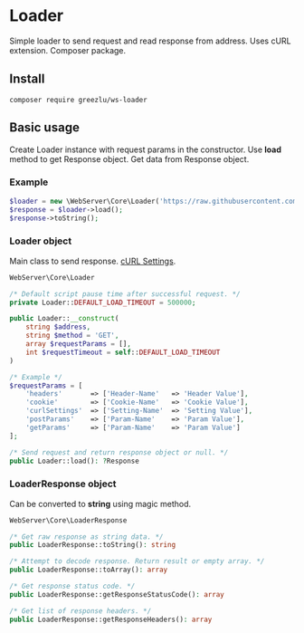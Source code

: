 # Loader
Simple loader to send request and read response from address.
Uses cURL extension.
Composer package.

## Install
```
composer require greezlu/ws-loader
```

## Basic usage
Create Loader instance with request params in the constructor.
Use **load** method to get Response object.
Get data from Response object.

### Example

```php
$loader = new \WebServer\Core\Loader('https://raw.githubusercontent.com/greezlu/ws-loader/master/composer.json');
$response = $loader->load();
$response->toString();
```

### Loader object
Main class to send response. [cURL Settings](https://www.php.net/manual/ru/function.curl-setopt/).
```php
WebServer\Core\Loader
```

```php
/* Default script pause time after successful request. */
private Loader::DEFAULT_LOAD_TIMEOUT = 500000;
```

```php
public Loader::__construct(
    string $address,
    string $method = 'GET',
    array $requestParams = [],
    int $requestTimeout = self::DEFAULT_LOAD_TIMEOUT
)
```

```php
/* Example */
$requestParams = [
    'headers'       => ['Header-Name'   => 'Header Value'],
    'cookie'        => ['Cookie-Name'   => 'Cookie Value'],
    'curlSettings'  => ['Setting-Name'  => 'Setting Value'],
    'postParams'    => ['Param-Name'    => 'Param Value'],
    'getParams'     => ['Param-Name'    => 'Param Value']
];
```

```php
/* Send request and return response object or null. */
public Loader::load(): ?Response
```

### LoaderResponse object
Can be converted to **string** using magic method.
```php
WebServer\Core\LoaderResponse
```

```php
/* Get raw response as string data. */
public LoaderResponse::toString(): string
```

```php
/* Attempt to decode response. Return result or empty array. */
public LoaderResponse::toArray(): array
```

```php
/* Get response status code. */
public LoaderResponse::getResponseStatusCode(): array
```

```php
/* Get list of response headers. */
public LoaderResponse::getResponseHeaders(): array
```
